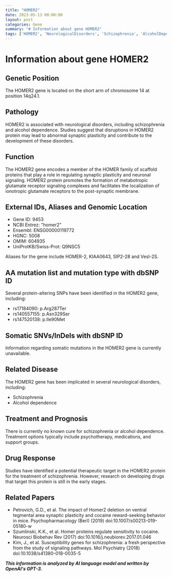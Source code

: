 ```yaml
---
title: "HOMER2"
date: 2023-05-13 00:00:00
layout: post
categories: Gene
summary: "# Information about gene HOMER2"
tags: ['HOMER2', 'NeurologicalDisorders', 'Schizophrenia', 'AlcoholDependence', 'SynapticPlasticity', 'TherapeuticTarget', 'Psychotherapy', 'Medications']
---
```


# Information about gene HOMER2

## Genetic Position
The HOMER2 gene is located on the short arm of chromosome 14 at position 14q24.1.

## Pathology
HOMER2 is associated with neurological disorders, including schizophrenia and alcohol dependence. Studies suggest that disruptions in HOMER2 protein may lead to abnormal synaptic plasticity and contribute to the development of these disorders.

## Function
The HOMER2 gene encodes a member of the HOMER family of scaffold proteins that play a role in regulating synaptic plasticity and neuronal signaling. HOMER2 protein promotes the formation of metabotropic glutamate receptor signaling complexes and facilitates the localization of ionotropic glutamate receptors to the post-synaptic membrane.

## External IDs, Aliases and Genomic Location
- Gene ID: 9453
- NCBI Entrez: "homer2"
- Ensembl: ENSG00000119772
- HGNC: 5008
- OMIM: 604935
- UniProtKB/Swiss-Prot: Q9NSC5

Aliases for the gene include HOMER-2, KIAA0643, SIP2-28 and Vesl-2S. 

## AA mutation list and mutation type with dbSNP ID
Several protein-altering SNPs have been identified in the HOMER2 gene, including:
- rs17184090: p.Arg287Ter
- rs140557155: p.Asn329Ser
- rs147520138: p.Ile90Met

## Somatic SNVs/InDels with dbSNP ID
Information regarding somatic mutations in the HOMER2 gene is currently unavailable.

## Related Disease
The HOMER2 gene has been implicated in several neurological disorders, including:
- Schizophrenia
- Alcohol dependence

## Treatment and Prognosis
There is currently no known cure for schizophrenia or alcohol dependence. Treatment options typically include psychotherapy, medications, and support groups.

## Drug Response
Studies have identified a potential therapeutic target in the HOMER2 protein for the treatment of schizophrenia. However, research on developing drugs that target this protein is still in the early stages.

## Related Papers
- Petrovich, G.D., et al. The impact of Homer2 deletion on ventral tegmental area synaptic plasticity and cocaine reward-seeking behavior in mice. Psychopharmacology (Berl) (2019) doi:10.1007/s00213-019-05180-w
- Szumlinski, K.K., et al. Homer proteins regulate sensitivity to cocaine. Neurosci Biobehav Rev (2017) doi:10.1016/j.neubiorev.2017.01.046
- Kim, J., et al. Susceptibility genes for schizophrenia: a fresh perspective from the study of signaling pathways. Mol Psychiatry (2018) doi:10.1038/s41380-018-0035-5

**_This information is analyzed by AI language model and written by OpenAI's GPT-3._**
